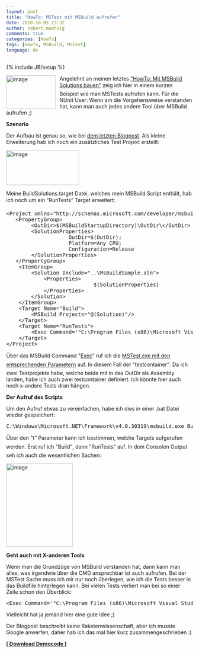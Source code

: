 ```yaml
---
layout: post
title: "HowTo: MSTest mit MSBuild aufrufen"
date: 2010-10-05 23:32
author: robert.muehsig
comments: true
categories: [HowTo]
tags: [HowTo, MSBuild, MSTest]
language: de
---
```

{% include JB/setup %}
<p><a href="{{BASE_PATH}}/assets/wp-images-de/image1066.png"><img style="border-bottom: 0px; border-left: 0px; margin: 0px 10px 0px 0px; display: inline; border-top: 0px; border-right: 0px" title="image" border="0" alt="image" align="left" src="{{BASE_PATH}}/assets/wp-images-de/image_thumb248.png" width="134" height="90" /></a>Angelehnt an meinen letztes <a href="{{BASE_PATH}}/2010/09/30/howto-mit-msbuild-solutions-bauen/{{BASE_PATH}}/2010/09/30/howto-mit-msbuild-solutions-bauen/">"HowTo: Mit MSBuild Solutions bauen”</a> zeig ich hier in einem kurzen Beispiel wie man MSTests aufrufen kann. Für die NUnit User: Wenn am die Vorgehensweise verstanden hat, kann man auch jedes andere Tool über MSBuild aufrufen ;)</p>  <p></p>  <p><strong>Szenario</strong></p>  <p>Der Aufbau ist genau so, wie bei <a href="{{BASE_PATH}}/2010/09/30/howto-mit-msbuild-solutions-bauen/">dem letzten Blogpost</a>. Als kleine Erweiterung hab ich noch ein zusätzliches Test Projekt erstellt:</p>  <p><a href="{{BASE_PATH}}/assets/wp-images-de/image1067.png"><img style="border-bottom: 0px; border-left: 0px; display: inline; border-top: 0px; border-right: 0px" title="image" border="0" alt="image" src="{{BASE_PATH}}/assets/wp-images-de/image_thumb249.png" width="197" height="94" /></a> </p>  <p>Meine BuildSolutions.target Datei, welches mein MSBuild Script enthält, hab ich noch um ein "RunTests” Target erweitert:</p>  <div style="padding-bottom: 0px; margin: 0px; padding-left: 0px; padding-right: 0px; display: inline; float: none; padding-top: 0px" id="scid:812469c5-0cb0-4c63-8c15-c81123a09de7:5e8bba96-df43-46c7-9538-3b03625a776f" class="wlWriterEditableSmartContent"><pre name="code" class="c#">&lt;Project xmlns="http://schemas.microsoft.com/developer/msbuild/2003" DefaultTargets="Build"&gt;
   &lt;PropertyGroup&gt;
		&lt;OutDir&gt;$(MSBuildStartupDirectory)\OutDir\&lt;/OutDir&gt;
		&lt;SolutionProperties&gt;
					OutDir=$(OutDir);
					Platform=Any CPU;
					Configuration=Release
		&lt;/SolutionProperties&gt;
   &lt;/PropertyGroup&gt;
	&lt;ItemGroup&gt;
		&lt;Solution Include="..\MsBuildSample.sln"&gt;
			&lt;Properties&gt;
							$(SolutionProperties)
			&lt;/Properties&gt;
		&lt;/Solution&gt;
	&lt;/ItemGroup&gt;
	&lt;Target Name="Build"&gt;
		&lt;MSBuild Projects="@(Solution)"/&gt;
	&lt;/Target&gt;
	&lt;Target Name="RunTests"&gt;
		&lt;Exec Command='"C:\Program Files (x86)\Microsoft Visual Studio 10.0\Common7\IDE\mstest.exe" /testcontainer:"$(MSBuildStartupDirectory)\OutDir\MsBuildSample.WebApp.Tests.dll" /testcontainer:"$(MSBuildStartupDirectory)\OutDir\AnotherTestProject.dll"' /&gt;
	&lt;/Target&gt;
&lt;/Project&gt;</pre></div>

<p>Über das MSBuild Command "<a href="http://msdn.microsoft.com/en-us/library/x8zx72cd.aspx">Exec</a>” ruf ich die <a href="http://msdn.microsoft.com/en-us/library/ms182489(VS.80).aspx">MSTest.exe mit den entsprechenden Parametern</a> auf. In diesem Fall der "testcontainer”. Da ich zwei Testprojekte habe, welche beide mit in das OutDir als Assembly landen, habe ich auch zwei testcontainer definiert. Ich könnte hier auch noch x-andere Tests dran hängen. </p>

<p><strong>Der Aufruf des Scripts</strong></p>

<p>Um den Aufruf etwas zu vereinfachen, habe ich dies in einer .bat Datei wieder gespeichert:</p>

<div style="padding-bottom: 0px; margin: 0px; padding-left: 0px; padding-right: 0px; display: inline; float: none; padding-top: 0px" id="scid:812469c5-0cb0-4c63-8c15-c81123a09de7:a5ca1786-78be-47d6-bb94-ccd07d357747" class="wlWriterEditableSmartContent"><pre name="code" class="c#">C:\Windows\Microsoft.NET\Framework\v4.0.30319\msbuild.exe Buildsolution.targets /t:Build,RunTests</pre></div>

<p>Über den "t” Parameter kann ich bestimmen, welche Targets aufgerufen werden. Erst ruf ich "Build”, dann "RunTests” auf. In dem Consolen Output seh ich auch die wesentlichen Sachen:</p>

<p><a href="{{BASE_PATH}}/assets/wp-images-de/image1068.png"><img style="border-bottom: 0px; border-left: 0px; display: inline; border-top: 0px; border-right: 0px" title="image" border="0" alt="image" src="{{BASE_PATH}}/assets/wp-images-de/image_thumb250.png" width="180" height="225" /></a> </p>

<p><strong>Geht auch mit X-anderen Tools</strong></p>

<p>Wenn man die Grundzüge von MSBuild verstanden hat, dann kann man alles, was irgendwie über die CMD ansprechbar ist auch aufrufen. Bei der MSTest Sache muss ich mir nur noch überlegen, wie ich die Tests besser in das Buildfile hinterlegen kann. Bei vielen Tests verliert man bei so einer Zeile schon den Überblick:</p>

<div style="padding-bottom: 0px; margin: 0px; padding-left: 0px; padding-right: 0px; display: inline; float: none; padding-top: 0px" id="scid:812469c5-0cb0-4c63-8c15-c81123a09de7:012e157b-c528-437e-aff7-ec72c6a617d0" class="wlWriterEditableSmartContent"><pre name="code" class="c#">&lt;Exec Command='"C:\Program Files (x86)\Microsoft Visual Studio 10.0\Common7\IDE\mstest.exe" /testcontainer:"$(MSBuildStartupDirectory)\OutDir\MsBuildSample.WebApp.Tests.dll" /testcontainer:"$(MSBuildStartupDirectory)\OutDir\AnotherTestProject.dll"' /&gt;</pre></div>

<p>Vielleicht hat ja jemand hier eine gute Idee ;)</p>

<p>Der Blogpost beschreibt keine Raketenwissenschaft, aber ich musste Google anwerfen, daher hab ich das mal hier kurz zusammengeschrieben :)</p>

<p><strong><a href="{{BASE_PATH}}/assets/files/democode/msbuildsamplemstest/msbuildsamplemstest.zip">[ Download Democode ]</a></strong></p>
